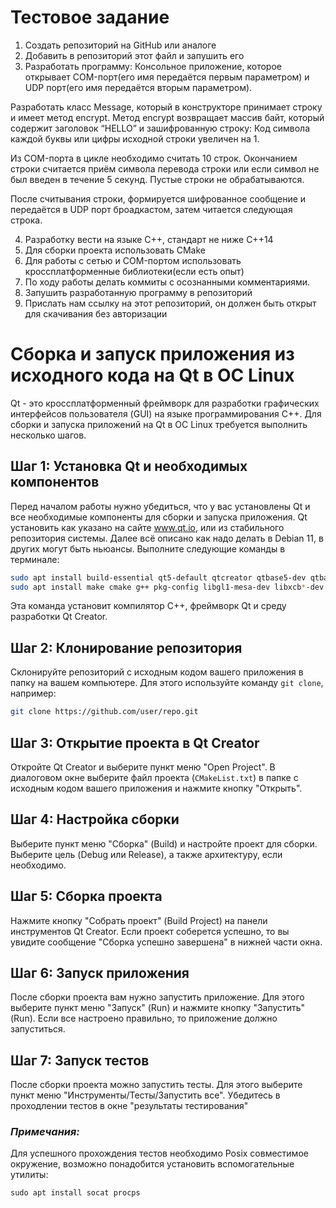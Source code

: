 # Тестовое задание

1) Создать репозиторий на GitHub или аналоге
2) Добавить в репозиторий этот файл и запушить его
3) Разработать программу:
   Консольное приложение, которое открывает COM-порт(его имя передаётся первым параметром)
   и UDP порт(его имя передаётся вторым параметром).

Разработать класс Message, который в конструкторе принимает строку и имеет метод encrypt.
Метод encrypt возвращает массив байт, который содержит заголовок “HELLO” и зашифрованную строку:
Код символа каждой буквы или цифры исходной строки увеличен на 1.

Из COM-порта в цикле необходимо считать 10 строк.
Окончанием строки считается приём символа перевода строки или если символ не был введен в течение 5 секунд.
Пустые строки не обрабатываются.

После считывания строки, формируется шифрованное сообщение и передаётся в UDP порт броадкастом, затем читается следующая строка.

4) Разработку вести на языке С++, стандарт не ниже С++14
5) Для сборки проекта использовать CMake
6) Для работы с сетью и СОM-портом использовать кроссплатформенные библиотеки(если есть опыт)
7) По ходу работы делать коммиты с осознанными комментариями.
8) Запушить разработанную программу в репозиторий
9) Прислать нам ссылку на этот репозиторий, он должен быть открыт для скачивания без авторизации

# Сборка и запуск приложения из исходного кода на Qt в ОС Linux

Qt - это кроссплатформенный фреймворк для разработки графических интерфейсов пользователя (GUI) на языке программирования C++. Для сборки и запуска приложений на Qt в ОС Linux требуется выполнить несколько шагов.

## Шаг 1: Установка Qt и необходимых компонентов

Перед началом работы нужно убедиться, что у вас установлены Qt и все необходимые компоненты для сборки и запуска приложения. Qt установить как указано на сайте www.qt.io, или из стабильного репозитория системы. Далее всё описано как надо делать в Debian 11, в других могут быть ньюансы.
Выполните следующие команды в терминале:

```bash
sudo apt install build-essential qt5-default qtcreator qtbase5-dev qtbase5-private-dev
sudo apt install make cmake g++ pkg-config libgl1-mesa-dev libxcb*-dev libfontconfig1-dev libxkbcommon-x11-dev python libgtk-3-dev
```

Эта команда установит компилятор C++, фреймворк Qt и среду разработки Qt Creator.

## Шаг 2: Клонирование репозитория

Склонируйте репозиторий с исходным кодом вашего приложения в папку на вашем компьютере. Для этого используйте команду `git clone`, например:

```bash
git clone https://github.com/user/repo.git  
```

## Шаг 3: Открытие проекта в Qt Creator

Откройте Qt Creator и выберите пункт меню "Open Project". В диалоговом окне выберите файл проекта (`CMakeList.txt`) в папке с исходным кодом вашего приложения и нажмите кнопку "Открыть".

## Шаг 4: Настройка сборки

Выберите пункт меню "Сборка" (Build) и настройте проект для сборки. Выберите цель (Debug или Release), а также архитектуру, если необходимо.

## Шаг 5: Сборка проекта

Нажмите кнопку "Собрать проект" (Build Project) на панели инструментов Qt Creator. Если проект соберется успешно, то вы увидите сообщение "Сборка успешно завершена" в нижней части окна.

## Шаг 6: Запуск приложения

После сборки проекта вам нужно запустить приложение. Для этого выберите пункт меню "Запуск" (Run) и нажмите кнопку "Запустить" (Run). Если все настроено правильно, то приложение должно запуститься.

## Шаг 7: Запуск тестов

После сборки проекта можно запустить тесты. Для этого выберите пункт меню "Инструменты/Тесты/Запустить все\". Убедитесь в проходлении тестов в окне "результаты тестирования"

### *Примечания:*

Для успешного прохождения тестов необходимо Posix совместимое окружение, возможно понадобится установить вспомогательные утилиты:

```
sudo apt install socat procps
```
